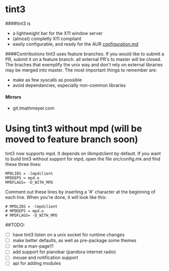 tint3
===============
####tint3 is
 - a lightweight bar for the X11 window server
 - (almost) completly X11 compliant
 - easily configurable, and ready for the AUR [configuration.md](https://github.com/tmathmeyer/tint3/blob/master/configuration.md)

####Contributions
tint3 uses feature branches. If you would like to submit a PR, submit it on a feature branch. all external PR's to master will be closed. The braches that exemplify the unix way and don't rely on external libraries may be merged into master. The most important things to remember are:
- make as few syscalls as possible
- avoid dependancies, especially non-common libraries

#### Mirrors
- git.tmathmeyer.com



Using tint3 without mpd (will be moved to feature branch soon)
=======================
tint3 now supports mpd. It depends on libmpdclient by default. If you want to
build tint3 without support for mpd, open the file src/config.mk and find these
three lines:

    MPDLIBS = -lmpdclient
    MPDDEPS = mpd.o
    MPDFLAGS= -D_WITH_MPD

Comment out these lines by inserting a '#' character at the beginning of each
line. When you're done, it will look like this:

    # MPDLIBS = -lmpdclient
    # MPDDEPS = mpd.o
    # MPDFLAGS= -D_WITH_MPD




##TODO:
 - [ ] have tint3 listen on a unix socket for runtime changes
 - [ ] make better defaults, as well as pre-package some themes
 - [ ] write a man-page!!!
 - [ ] add support for pianobar (pandora internet radio)
 - [ ] mouse and notification support
 - [ ] api for adding modules
